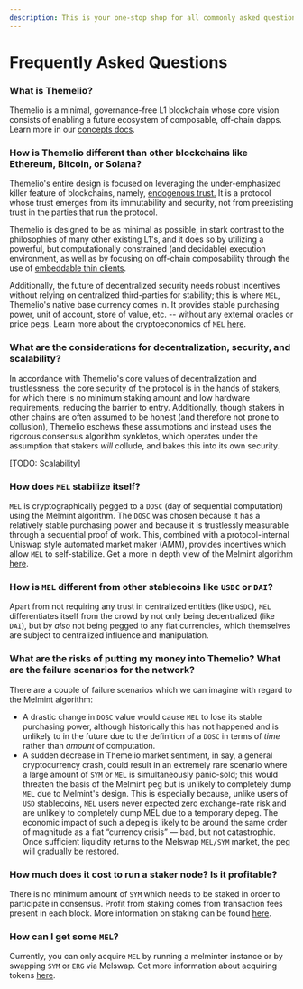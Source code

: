 ```yaml
---
description: This is your one-stop shop for all commonly asked questions.
---
```


# Frequently Asked Questions

### What is Themelio?

Themelio is a minimal, governance-free L1 blockchain whose core vision consists of enabling a future ecosystem of composable, off-chain dapps. Learn more in our [concepts docs](broken-reference).

### How is Themelio different than other blockchains like Ethereum, Bitcoin, or Solana?

Themelio's entire design is focused on leveraging the under-emphasized killer feature of blockchains, namely, [endogenous trust.](../) It is a protocol whose trust emerges from its immutability and security, not from preexisting trust in the parties that run the protocol.

Themelio is designed to be as minimal as possible, in stark contrast to the philosophies of many other existing L1's, and it does so by utilizing a powerful, but computationally constrained (and decidable) execution environment, as well as by focusing on off-chain composability through the use of [embeddable thin clients](../concepts/powerful-execution-and-embeddable-thin-clients.md).

Additionally, the future of decentralized security needs robust incentives without relying on centralized third-parties for stability; this is where `MEL`, Themelio's native base currency comes in. It provides stable purchasing power, unit of account, store of value, etc. -- without any external oracles or price pegs. Learn more about the cryptoeconomics of `MEL` [here](../concepts/sound-cryptoeconomics-with-truly-sound-money.md).

### What are the considerations for decentralization, security, and scalability?

In accordance with Themelio's core values of decentralization and trustlessness, the core security of the protocol is in the hands of stakers, for which there is no minimum staking amount and low hardware requirements, reducing the barrier to entry. Additionally, though stakers in other chains are often assumed to be honest (and therefore not prone to collusion), Themelio eschews these assumptions and instead uses the rigorous consensus algorithm synkletos, which operates under the assumption that stakers _will_ collude, and bakes this into its own security.

\[TODO: Scalability]

### How does `MEL` stabilize itself?&#x20;

`MEL` is cryptographically pegged to a `DOSC` (day of sequential computation) using the Melmint algorithm. The `DOSC` was chosen because it has a relatively stable purchasing power and because it is trustlessly measurable through a sequential proof of work. This, combined with a protocol-internal Uniswap style automated market maker (AMM), provides incentives which allow `MEL` to self-stabilize. Get a more in depth view of the Melmint algorithm [here](../developer-guides/melmint/getting-tokens/minting-mel-with-melminter.md).

### How is `MEL` different from other stablecoins like `USDC` or `DAI`?

Apart from not requiring any trust in centralized entities (like `USDC`), `MEL` differentiates itself from the crowd by not only being decentralized (like `DAI`), but by _also_ not being pegged to any fiat currencies, which themselves are subject to centralized influence and manipulation.

### What are the risks of putting my money into Themelio? What are the failure scenarios for the network?

There are a couple of failure scenarios which we can imagine with regard to the Melmint algorithm:

* A drastic change in `DOSC` value would cause `MEL` to lose its stable purchasing power, although historically this has not happened and is unlikely to in the future due to the definition of a `DOSC` in terms of _time_ rather than _amount_ of computation.
* A sudden decrease in Themelio market sentiment, in say, a general cryptocurrency crash, could result in an extremely rare scenario where a large amount of `SYM` or `MEL` is simultaneously panic-sold; this would threaten the basis of the Melmint peg but is unlikely to completely dump `MEL` due to Melmint's design. This is especially because, unlike users of `USD` stablecoins, `MEL` users never expected zero exchange-rate risk and are unlikely to completely dump MEL due to a temporary depeg. The economic impact of such a depeg is likely to be around the same order of magnitude as a fiat “currency crisis” — bad, but not catastrophic. Once sufficient liquidity returns to the Melswap `MEL/SYM` market, the peg will gradually be restored.

### How much does it cost to run a staker node? Is it profitable?

There is no minimum amount of `SYM` which needs to be staked in order to participate in consensus. Profit from staking comes from transaction fees present in each block. More information on staking can be found [here](../staking-guide/).

### How can I get some `MEL`?

Currently, you can only acquire `MEL` by running a melminter instance or by swapping `SYM` or `ERG` via Melswap. Get more information about acquiring tokens [here](../developer-guides/melmint/getting-tokens/).
